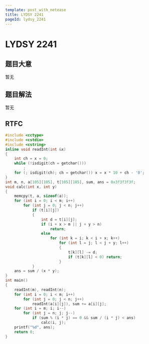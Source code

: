 ```yaml
---
template: post_with_netease
title: LYDSY 2241
pageId: lydsy_2241
---
```


# LYDSY 2241
<span id="poem"></span><script>$(function(){$.ajax('/api/poem?rnd='+Date.now()+Math.random()).done(function(data){$('#poem').text(data);});});</script>
## 题目大意
暂无

## 题目解法
暂无

## RTFC

```cpp
#include <cctype>
#include <cstdio>
#include <cstring>
inline void readInt(int &x)
{
    int ch = x = 0;
    while (!isdigit(ch = getchar()))
        ;
    for (; isdigit(ch); ch = getchar()) x = x * 10 + ch - '0';
}
int m, n, a[105][105], t[105][105], sum, ans = 0x3f3f3f3f;
void calc(int x, int y)
{
    memcpy(t, a, sizeof(a));
    for (int i = 0; i < m; i++)
        for (int j = 0; j < n; j++)
            if (t[i][j])
            {
                int d = t[i][j];
                if (i + x > m || j + y > n)
                    return;
                else
                    for (int k = i; k < i + x; k++)
                        for (int l = j; l < j + y; l++)
                        {
                            t[k][l] -= d;
                            if (t[k][l] < 0) return;
                        }
            }
    ans = sum / (x * y);
}
int main()
{
    readInt(m), readInt(n);
    for (int i = 0; i < m; i++)
        for (int j = 0; j < n; j++)
            readInt(a[i][j]), sum += a[i][j];
    for (int i = m; i; i--)
        for (int j = n; j; j--)
            if (sum % (i * j) == 0 && sum / (i * j) < ans)
                calc(i, j);
    printf("%d", ans);
    return 0;
}
```
<div id="__comment"></div>
